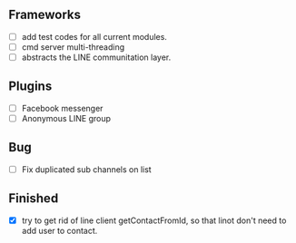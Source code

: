 ## Frameworks
- [ ] add test codes for all current modules.
- [ ] cmd server multi-threading
- [ ] abstracts the LINE communitation layer.

## Plugins
- [ ] Facebook messenger
- [ ] Anonymous LINE group

## Bug
- [ ] Fix duplicated sub channels on list

## Finished
- [x] try to get rid of line client getContactFromId, so that linot don't need to add user to contact.

